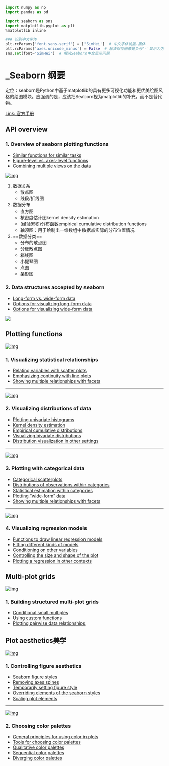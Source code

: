 ```python
import numpy as np
import pandas as pd

import seaborn as sns
import matplotlib.pyplot as plt
%matplotlib inline

### 识别中文字体
plt.rcParams['font.sans-serif'] = ['SimHei']  # 中文字体设置-黑体
plt.rcParams['axes.unicode_minus'] = False  # 解决保存图像是负号'-'显示为方块的问题
sns.set(font='SimHei')  # 解决Seaborn中文显示问题
```



# _Seaborn 纲要

定位：seaborn是Python中基于matplotlib的具有更多可视化功能和更优美绘图风格的绘图模块。应强调的是，应该把Seaborn视为matplotlib的补充，而不是替代物。

[Link: 官方手册](https://seaborn.pydata.org/tutorial.html)



## API overview

### 1. Overview of seaborn plotting functions

- [Similar functions for similar tasks](https://seaborn.pydata.org/tutorial/function_overview.html#similar-functions-for-similar-tasks)
- [Figure-level vs. axes-level functions](https://seaborn.pydata.org/tutorial/function_overview.html#figure-level-vs-axes-level-functions)
- [Combining multiple views on the data](https://seaborn.pydata.org/tutorial/function_overview.html#combining-multiple-views-on-the-data)

[![img](https://seaborn.pydata.org/_images/function_overview_8_0.png)](https://seaborn.pydata.org/tutorial/function_overview.html)

1. 数据关系
   - 散点图
   - 线段/折线图
2. 数据分布
   - 直方图
   - 核密度估计图kernel density estimation
   - (经验累积)分布函数empirical cumulative distribution functions
   - 轴须图：用于绘制出一维数组中数据点实际的分布位置情况
3. ==数据分类==
   - 分布的散点图
   - 分簇散点图
   - 箱线图
   - 小提琴图
   - 点图
   - 条形图



### 2. Data structures accepted by seaborn

- [Long-form vs. wide-form data](https://seaborn.pydata.org/tutorial/data_structure.html#long-form-vs-wide-form-data)
- [Options for visualizing long-form data](https://seaborn.pydata.org/tutorial/data_structure.html#options-for-visualizing-long-form-data)
- [Options for visualizing wide-form data](https://seaborn.pydata.org/tutorial/data_structure.html#options-for-visualizing-wide-form-data)

[![](https://seaborn.pydata.org/_images/data_structure_19_0.png)](https://seaborn.pydata.org/tutorial/data_structure.html)



## Plotting functions

[![img](https://seaborn.pydata.org/_images/relational_51_0.png)](https://seaborn.pydata.org/tutorial/relational.html)

### 1. Visualizing statistical relationships

- [Relating variables with scatter plots](https://seaborn.pydata.org/tutorial/relational.html#relating-variables-with-scatter-plots)
- [Emphasizing continuity with line plots](https://seaborn.pydata.org/tutorial/relational.html#emphasizing-continuity-with-line-plots)
- [Showing multiple relationships with facets](https://seaborn.pydata.org/tutorial/relational.html#showing-multiple-relationships-with-facets)

------

[![img](https://seaborn.pydata.org/_images/distributions_66_0.png)](https://seaborn.pydata.org/tutorial/distributions.html)

### 2. Visualizing distributions of data

- [Plotting univariate histograms](https://seaborn.pydata.org/tutorial/distributions.html#plotting-univariate-histograms)
- [Kernel density estimation](https://seaborn.pydata.org/tutorial/distributions.html#kernel-density-estimation)
- [Empirical cumulative distributions](https://seaborn.pydata.org/tutorial/distributions.html#empirical-cumulative-distributions)
- [Visualizing bivariate distributions](https://seaborn.pydata.org/tutorial/distributions.html#visualizing-bivariate-distributions)
- [Distribution visualization in other settings](https://seaborn.pydata.org/tutorial/distributions.html#distribution-visualization-in-other-settings)

------

[![img](https://seaborn.pydata.org/_images/categorical_36_0.png)](https://seaborn.pydata.org/tutorial/categorical.html)

### 3. Plotting with categorical data

- [Categorical scatterplots](https://seaborn.pydata.org/tutorial/categorical.html#categorical-scatterplots)
- [Distributions of observations within categories](https://seaborn.pydata.org/tutorial/categorical.html#distributions-of-observations-within-categories)
- [Statistical estimation within categories](https://seaborn.pydata.org/tutorial/categorical.html#statistical-estimation-within-categories)
- [Plotting “wide-form” data](https://seaborn.pydata.org/tutorial/categorical.html#plotting-wide-form-data)
- [Showing multiple relationships with facets](https://seaborn.pydata.org/tutorial/categorical.html#showing-multiple-relationships-with-facets)

------

[![img](https://seaborn.pydata.org/_images/regression_37_0.png)](https://seaborn.pydata.org/tutorial/regression.html)

### 4. Visualizing regression models

- [Functions to draw linear regression models](https://seaborn.pydata.org/tutorial/regression.html#functions-to-draw-linear-regression-models)
- [Fitting different kinds of models](https://seaborn.pydata.org/tutorial/regression.html#fitting-different-kinds-of-models)
- [Conditioning on other variables](https://seaborn.pydata.org/tutorial/regression.html#conditioning-on-other-variables)
- [Controlling the size and shape of the plot](https://seaborn.pydata.org/tutorial/regression.html#controlling-the-size-and-shape-of-the-plot)
- [Plotting a regression in other contexts](https://seaborn.pydata.org/tutorial/regression.html#plotting-a-regression-in-other-contexts)



## Multi-plot grids

[![img](https://seaborn.pydata.org/_images/axis_grids_46_0.png)](https://seaborn.pydata.org/tutorial/axis_grids.html)

### 1. Building structured multi-plot grids

- [Conditional small multiples](https://seaborn.pydata.org/tutorial/axis_grids.html#conditional-small-multiples)
- [Using custom functions](https://seaborn.pydata.org/tutorial/axis_grids.html#using-custom-functions)
- [Plotting pairwise data relationships](https://seaborn.pydata.org/tutorial/axis_grids.html#plotting-pairwise-data-relationships)





## Plot aesthetics美学

[![img](https://seaborn.pydata.org/_images/aesthetics_24_0.png)](https://seaborn.pydata.org/tutorial/aesthetics.html)

### 1. Controlling figure aesthetics

- [Seaborn figure styles](https://seaborn.pydata.org/tutorial/aesthetics.html#seaborn-figure-styles)
- [Removing axes spines](https://seaborn.pydata.org/tutorial/aesthetics.html#removing-axes-spines)
- [Temporarily setting figure style](https://seaborn.pydata.org/tutorial/aesthetics.html#temporarily-setting-figure-style)
- [Overriding elements of the seaborn styles](https://seaborn.pydata.org/tutorial/aesthetics.html#overriding-elements-of-the-seaborn-styles)
- [Scaling plot elements](https://seaborn.pydata.org/tutorial/aesthetics.html#scaling-plot-elements)

------

[![img](https://seaborn.pydata.org/_images/color_palettes_22_0.png)](https://seaborn.pydata.org/tutorial/color_palettes.html)

### 2. Choosing color palettes

- [General principles for using color in plots](https://seaborn.pydata.org/tutorial/color_palettes.html#general-principles-for-using-color-in-plots)
- [Tools for choosing color palettes](https://seaborn.pydata.org/tutorial/color_palettes.html#tools-for-choosing-color-palettes)
- [Qualitative color palettes](https://seaborn.pydata.org/tutorial/color_palettes.html#qualitative-color-palettes)
- [Sequential color palettes](https://seaborn.pydata.org/tutorial/color_palettes.html#sequential-color-palettes)
- [Diverging color palettes](https://seaborn.pydata.org/tutorial/color_palettes.html#diverging-color-palettes)